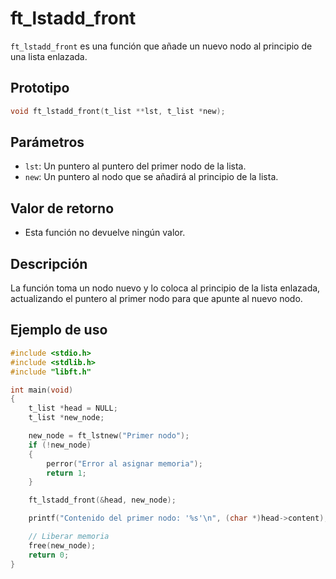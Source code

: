 # ft_lstadd_front
`ft_lstadd_front` es una función que añade un nuevo nodo al principio de una lista enlazada.

## Prototipo
```c
void ft_lstadd_front(t_list **lst, t_list *new);
```

## Parámetros
- `lst`: Un puntero al puntero del primer nodo de la lista.
- `new`: Un puntero al nodo que se añadirá al principio de la lista.

## Valor de retorno
- Esta función no devuelve ningún valor.

## Descripción
La función toma un nodo nuevo y lo coloca al principio de la lista enlazada, actualizando el puntero al primer nodo para que apunte al nuevo nodo.

## Ejemplo de uso
```c
#include <stdio.h>
#include <stdlib.h>
#include "libft.h"

int main(void)
{
    t_list *head = NULL;
    t_list *new_node;

    new_node = ft_lstnew("Primer nodo");
    if (!new_node)
    {
        perror("Error al asignar memoria");
        return 1;
    }

    ft_lstadd_front(&head, new_node);

    printf("Contenido del primer nodo: '%s'\n", (char *)head->content);

    // Liberar memoria
    free(new_node);
    return 0;
}
```